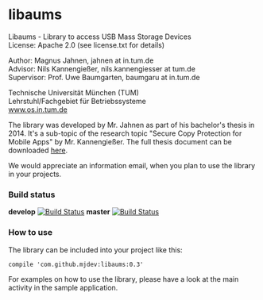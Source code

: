 libaums
=======

Libaums - Library to access USB Mass Storage Devices  
License: Apache 2.0 (see license.txt for details)

Author: Magnus Jahnen, jahnen at in.tum.de  
Advisor: Nils Kannengießer, nils.kannengiesser at tum.de  
Supervisor: Prof. Uwe Baumgarten, baumgaru at in.tum.de  


Technische Universität München (TUM)  
Lehrstuhl/Fachgebiet für Betriebssysteme  
www.os.in.tum.de  

The library was developed by Mr. Jahnen as part of his bachelor's thesis in 2014. It's a sub-topic of the research topic "Secure Copy Protection for Mobile Apps" by Mr. Kannengießer. The full thesis document can be downloaded [here](https://www.os.in.tum.de/fileadmin/w00bdp/www/Lehre/Abschlussarbeiten/Jahnen-thesis.pdf).

We would appreciate an information email, when you plan to use the library in your projects.

### Build status

**develop** [![Build Status](https://travis-ci.org/mjdev/libaums.svg?branch=develop)](https://travis-ci.org/mjdev/libaums)
**master** [![Build Status](https://travis-ci.org/mjdev/libaums.svg?branch=master)](https://travis-ci.org/mjdev/libaums)

### How to use

The library can be included into your project like this:

```
compile 'com.github.mjdev:libaums:0.3'
```

For examples on how to use the library, please have a look at the main activity in the sample application.